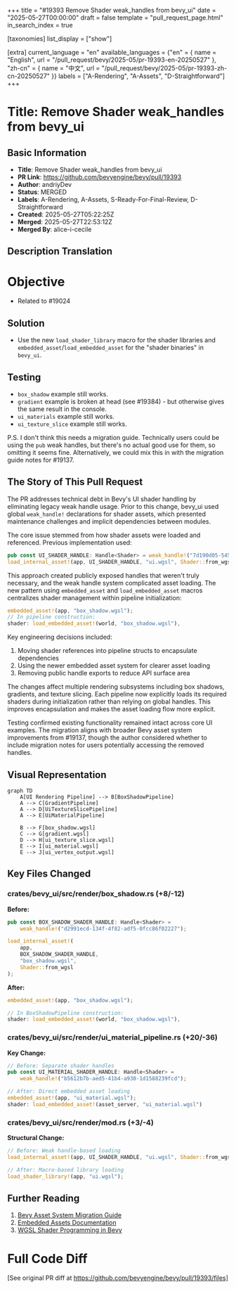 +++
title = "#19393 Remove Shader weak_handles from bevy_ui"
date = "2025-05-27T00:00:00"
draft = false
template = "pull_request_page.html"
in_search_index = true

[taxonomies]
list_display = ["show"]

[extra]
current_language = "en"
available_languages = {"en" = { name = "English", url = "/pull_request/bevy/2025-05/pr-19393-en-20250527" }, "zh-cn" = { name = "中文", url = "/pull_request/bevy/2025-05/pr-19393-zh-cn-20250527" }}
labels = ["A-Rendering", "A-Assets", "D-Straightforward"]
+++

# Title: Remove Shader weak_handles from bevy_ui

## Basic Information
- **Title**: Remove Shader weak_handles from bevy_ui
- **PR Link**: https://github.com/bevyengine/bevy/pull/19393
- **Author**: andriyDev
- **Status**: MERGED
- **Labels**: A-Rendering, A-Assets, S-Ready-For-Final-Review, D-Straightforward
- **Created**: 2025-05-27T05:22:25Z
- **Merged**: 2025-05-27T22:53:12Z
- **Merged By**: alice-i-cecile

## Description Translation
# Objective

- Related to #19024

## Solution

- Use the new `load_shader_library` macro for the shader libraries and `embedded_asset`/`load_embedded_asset` for the "shader binaries" in `bevy_ui`.

## Testing

- `box_shadow` example still works.
- `gradient` example is broken at head (see #19384) - but otherwise gives the same result in the console.
- `ui_materials` example still works.
- `ui_texture_slice` example still works.

P.S. I don't think this needs a migration guide. Technically users could be using the `pub` weak handles, but there's no actual good use for them, so omitting it seems fine. Alternatively, we could mix this in with the migration guide notes for #19137.

## The Story of This Pull Request

The PR addresses technical debt in Bevy's UI shader handling by eliminating legacy weak handle usage. Prior to this change, bevy_ui used global `weak_handle!` declarations for shader assets, which presented maintenance challenges and implicit dependencies between modules.

The core issue stemmed from how shader assets were loaded and referenced. Previous implementation used:

```rust
pub const UI_SHADER_HANDLE: Handle<Shader> = weak_handle!("7d190d05-545b-42f5-bd85-22a0da85b0f6");
load_internal_asset!(app, UI_SHADER_HANDLE, "ui.wgsl", Shader::from_wgsl);
```

This approach created publicly exposed handles that weren't truly necessary, and the weak handle system complicated asset loading. The new pattern using `embedded_asset` and `load_embedded_asset` macros centralizes shader management within pipeline initialization:

```rust
embedded_asset!(app, "box_shadow.wgsl");
// In pipeline construction:
shader: load_embedded_asset!(world, "box_shadow.wgsl"),
```

Key engineering decisions included:
1. Moving shader references into pipeline structs to encapsulate dependencies
2. Using the newer embedded asset system for clearer asset loading
3. Removing public handle exports to reduce API surface area

The changes affect multiple rendering subsystems including box shadows, gradients, and texture slicing. Each pipeline now explicitly loads its required shaders during initialization rather than relying on global handles. This improves encapsulation and makes the asset loading flow more explicit.

Testing confirmed existing functionality remained intact across core UI examples. The migration aligns with broader Bevy asset system improvements from #19137, though the author considered whether to include migration notes for users potentially accessing the removed handles.

## Visual Representation

```mermaid
graph TD
    A[UI Rendering Pipeline] --> B[BoxShadowPipeline]
    A --> C[GradientPipeline]
    A --> D[UiTextureSlicePipeline]
    A --> E[UiMaterialPipeline]
    
    B --> F[box_shadow.wgsl]
    C --> G[gradient.wgsl]
    D --> H[ui_texture_slice.wgsl]
    E --> I[ui_material.wgsl]
    E --> J[ui_vertex_output.wgsl]
```

## Key Files Changed

### crates/bevy_ui/src/render/box_shadow.rs (+8/-12)
**Before:**
```rust
pub const BOX_SHADOW_SHADER_HANDLE: Handle<Shader> = 
    weak_handle!("d2991ecd-134f-4f82-adf5-0fcc86f02227");

load_internal_asset!(
    app,
    BOX_SHADOW_SHADER_HANDLE,
    "box_shadow.wgsl",
    Shader::from_wgsl
);
```

**After:**
```rust
embedded_asset!(app, "box_shadow.wgsl");

// In BoxShadowPipeline construction:
shader: load_embedded_asset!(world, "box_shadow.wgsl"),
```

### crates/bevy_ui/src/render/ui_material_pipeline.rs (+20/-36)
**Key Change:**
```rust
// Before: Separate shader handles
pub const UI_MATERIAL_SHADER_HANDLE: Handle<Shader> = 
    weak_handle!("b5612b7b-aed5-41b4-a930-1d1588239fcd");

// After: Direct embedded asset loading
embedded_asset!(app, "ui_material.wgsl");
shader: load_embedded_asset!(asset_server, "ui_material.wgsl")
```

### crates/bevy_ui/src/render/mod.rs (+3/-4)
**Structural Change:**
```rust
// Before: Weak handle-based loading
load_internal_asset!(app, UI_SHADER_HANDLE, "ui.wgsl", Shader::from_wgsl);

// After: Macro-based library loading
load_shader_library!(app, "ui.wgsl");
```

## Further Reading
1. [Bevy Asset System Migration Guide](https://bevyengine.org/learn/migration-guides/0.13-0.14/assets/)
2. [Embedded Assets Documentation](https://github.com/bevyengine/bevy/pull/19137)
3. [WGSL Shader Programming in Bevy](https://bevy-cheatbook.github.io/features/shader.html)

# Full Code Diff
[See original PR diff at https://github.com/bevyengine/bevy/pull/19393/files]